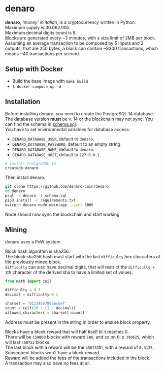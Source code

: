 denaro
======

**denaro**, _'money' in italian_, is a cryptocurrency written in Python.  
Maximum supply is 30.062.005.  
Maximum decimal digits count is 6.  
Blocks are generated every ~3 minutes, with a size limit of 2MB per block.  
Assuming an average transaction to be composed by 5 inputs and 2 outputs, that are 250 bytes, a block can contain ~8300 transactions, which means ~40 transactions per second.    

## Setup with Docker
+ Build the base image with `make build`
+ `$ docker-compose up -d`

## Installation

Before installing denaro, you need to create the PostgreSQL 14 database.
The database version **must** be v. 14 or the blockchain may not sync.
You can find the schema in [schema.sql](schema.sql).  
You have to set environmental variables for database access:
- `DENARO_DATABASE_USER`, default to `denaro`.  
- `DENARO_DATABASE_PASSWORD`, default to an empty string.  
- `DENARO_DATABASE_NAME`, default to `denaro`.  
- `DENARO_DATABASE_HOST`, default to `127.0.0.1`.  


```bash
# install PostgreSQL 14
createdb denaro
```

Then install denaro.  

```bash
git clone https://github.com/denaro-coin/denaro
cd denaro
psql -d denaro -f schema.sql
pip3 install -r requirements.txt
uvicorn denaro.node.main:app --port 3006
```

Node should now sync the blockchain and start working


## Mining

denaro uses a PoW system.  

Block hash algorithm is sha256.  
The block sha256 hash must start with the last `difficulty` hex characters of the previously mined block.    
`difficulty` can also have decimal digits, that will restrict the `difficulty + 1`th character of the derived sha to have a limited set of values.    
```python
from math import ceil

difficulty = 6.3
decimal = difficulty % 1

charset = '0123456789abcdef'
count = ceil(16 * (1 - decimal))
allowed_characters = charset[:count]
```

Address must be present in the string in order to ensure block property.  

Blocks have a block reward that will half itself til it reaches 0.  
There will be `150000` blocks with reward `100`, and so on til `0.390625`, which will last `458732` blocks.   
The last block with a reward will be the `458733`th, with a reward of `0.3125`.  
Subsequent blocks won't have a block reward.  
Reward will be added the fees of the transactions included in the block.  
A transaction may also have no fees at all.  

